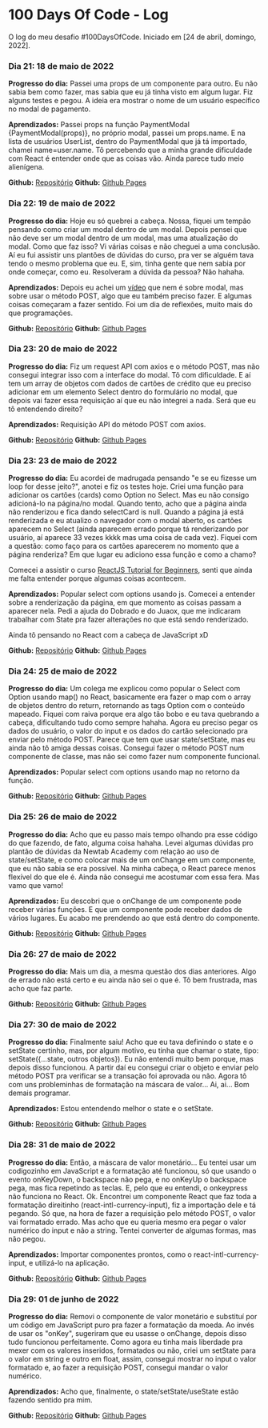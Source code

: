 # 100 Days Of Code - Log

O log do meu desafio #100DaysOfCode. Iniciado em [24 de abril, domingo, 2022].

### Dia 21: 18 de maio de 2022

**Progresso do dia:** Passei uma props de um componente para outro. Eu não sabia bem como fazer, mas sabia que eu já tinha visto em algum lugar. Fiz alguns testes e pegou. A ideia era mostrar o nome de um usuário específico no modal de pagamento.

**Aprendizados:** Passei props na função PaymentModal {PaymentModal(props)}, no próprio modal, passei um props.name. E na lista de usuários UserList, dentro do PaymentModal que já tá importado, chamei name=user.name. Tô percebendo que a minha grande dificuldade com React é entender onde que as coisas vão. Ainda parece tudo meio alienígena.

**Github:** [Repositório](https://github.com/sarahrubia/app-pagamentos)
**Github:** [Github Pages](https://sarahrubia.github.io/app-pagamentos/)

### Dia 22: 19 de maio de 2022

**Progresso do dia:** Hoje eu só quebrei a cabeça. Nossa, fiquei um tempão pensando como criar um modal dentro de um modal. Depois pensei que não deve ser um modal dentro de um modal, mas uma atualização do modal. Como que faz isso? Vi várias coisas e não cheguei a uma conclusão. Aí eu fui assistir uns plantões de dúvidas do curso, pra ver se alguém tava tendo o mesmo problema que eu. E, sim, tinha gente que nem sabia por onde começar, como eu. Resolveram a dúvida da pessoa? Não hahaha. 

**Aprendizados:** Depois eu achei um [vídeo](https://www.youtube.com/watch?v=x9UEDRbLhJE) que nem é sobre modal, mas sobre usar o método POST, algo que eu também preciso fazer. E algumas coisas começaram a fazer sentido. Foi um dia de reflexões, muito mais do que programações.

**Github:** [Repositório](https://github.com/sarahrubia/app-pagamentos)
**Github:** [Github Pages](https://sarahrubia.github.io/app-pagamentos/)

### Dia 23: 20 de maio de 2022

**Progresso do dia:** Fiz um request API com axios e o método POST, mas não consegui integrar isso com a interface do modal. Tô com dificuldade. E aí tem um array de objetos com dados de cartões de crédito que eu preciso adicionar em um elemento Select dentro do formulário no modal, que depois vai fazer essa requisição aí que eu não integrei a nada. Será que eu tô entendendo direito?

**Aprendizados:** Requisição API do método POST com axios.

**Github:** [Repositório](https://github.com/sarahrubia/app-pagamentos)
**Github:** [Github Pages](https://sarahrubia.github.io/app-pagamentos/)

### Dia 23: 23 de maio de 2022

**Progresso do dia:** Eu acordei de madrugada pensando "e se eu fizesse um loop for desse jeito?", anotei e fiz os testes hoje. Criei uma função para adicionar os cartões (cards) como Option no Select. Mas eu não consigo adicioná-lo na página/no modal. Quando tento, acho que a página ainda não renderizou e fica dando selectCard is null. Quando a página já está renderizada e eu atualizo o navegador com o modal aberto, os cartões aparecem no Select (ainda aparecem errado porque tá renderizando por usuário, aí aparece 33 vezes kkkk mas uma coisa de cada vez). Fiquei com a questão: como faço para os cartões aparecerem no momento que a página renderiza? Em que lugar eu adiciono essa função e como a chamo?

Comecei a assistir o curso [ReactJS Tutorial for Beginners](https://youtube.com/playlist?list=PLC3y8-rFHvwgg3vaYJgHGnModB54rxOk3), senti que ainda me falta entender porque algumas coisas acontecem.

**Aprendizados:** Popular select com options usando js. Comecei a entender sobre a renderização da página, em que momento as coisas passam a aparecer nela. Pedi a ajuda do Dobrado e do Juaox, que me indicaram trabalhar com State pra fazer alterações no que está sendo renderizado.

Ainda tô pensando no React com a cabeça de JavaScript xD

**Github:** [Repositório](https://github.com/sarahrubia/app-pagamentos)
**Github:** [Github Pages](https://sarahrubia.github.io/app-pagamentos/)

### Dia 24: 25 de maio de 2022

**Progresso do dia:** Um colega me explicou como popular o Select com Option usando map() no React, basicamente era fazer o map com o array de objetos dentro do return, retornando as tags Option com o conteúdo mapeado. Fiquei com raiva porque era algo tão bobo e eu tava quebrando a cabeça, dificultando tudo como sempre hahaha. Agora eu preciso pegar os dados do usuário, o valor do input e os dados do cartão selecionado pra enviar pelo método POST. Parece que tem que usar state/setState, mas eu ainda não tô amiga dessas coisas. Consegui fazer o método POST num componente de classe, mas não sei como fazer num componente funcional.

**Aprendizados:** Popular select com options usando map no retorno da função.

**Github:** [Repositório](https://github.com/sarahrubia/app-pagamentos)
**Github:** [Github Pages](https://sarahrubia.github.io/app-pagamentos/)


### Dia 25: 26 de maio de 2022

**Progresso do dia:** Acho que eu passo mais tempo olhando pra esse código do que fazendo, de fato, alguma coisa hahaha. Levei algumas dúvidas pro plantão de dúvidas da Newtab Academy com relação ao uso de state/setState, e como colocar mais de um onChange em um componente, que eu não sabia se era possível. Na minha cabeça, o React parece menos flexível do que ele é. Ainda não consegui me acostumar com essa fera. Mas vamo que vamo!

**Aprendizados:** Eu descobri que o onChange de um componente pode receber várias funções. E que um componente pode receber dados de vários lugares. Eu acabo me prendendo ao que está dentro do componente.

**Github:** [Repositório](https://github.com/sarahrubia/app-pagamentos)
**Github:** [Github Pages](https://sarahrubia.github.io/app-pagamentos/)


### Dia 26: 27 de maio de 2022

**Progresso do dia:** Mais um dia, a mesma questão dos dias anteriores. Algo de errado não está certo e eu ainda não sei o que é. Tô bem frustrada, mas acho que faz parte.

**Github:** [Repositório](https://github.com/sarahrubia/app-pagamentos)
**Github:** [Github Pages](https://sarahrubia.github.io/app-pagamentos/)

### Dia 27: 30 de maio de 2022

**Progresso do dia:** Finalmente saiu! Acho que eu tava definindo o state e o setState certinho, mas, por algum motivo, eu tinha que chamar o state, tipo: setState({...state, outros objetos}). Eu não entendi muito bem porque, mas depois disso funcionou. A partir daí eu consegui criar o objeto e enviar pelo método POST pra verificar se a transação foi aprovada ou não. Agora tô com uns probleminhas de formatação na máscara de valor... Ai, ai... Bom demais programar.

**Aprendizados:** Estou entendendo melhor o state e o setState.

**Github:** [Repositório](https://github.com/sarahrubia/app-pagamentos)
**Github:** [Github Pages](https://sarahrubia.github.io/app-pagamentos/)


### Dia 28: 31 de maio de 2022

**Progresso do dia:** Então, a máscara de valor monetário... Eu tentei usar um codigozinho em JavaScript e a formatação até funcionou, só que usando o evento onKeyDown, o backspace não pega, e no onKeyUp o backspace pega, mas fica repetindo as teclas. E, pelo que eu entendi, o onkeypress não funciona no React. Ok. Encontrei um componente React que faz toda a formatação direitinho (react-intl-currency-input), fiz a importação dele e tá pegando. Só que, na hora de fazer a requisição pelo método POST, o valor vai formatado errado. Mas acho que eu queria mesmo era pegar o valor numérico do input e não a string. Tentei converter de algumas formas, mas não pegou. 

**Aprendizados:** Importar componentes prontos, como o react-intl-currency-input, e utilizá-lo na aplicação.

**Github:** [Repositório](https://github.com/sarahrubia/app-pagamentos)
**Github:** [Github Pages](https://sarahrubia.github.io/app-pagamentos/)

### Dia 29: 01 de junho de 2022

**Progresso do dia:** Removi o componente de valor monetário e substituí por um código em JavaScript puro pra fazer a formatação da moeda. Ao invés de usar os "onKey", sugeriram que eu usasse o onChange, depois disso tudo funcionou perfeitamente. Como agora eu tinha mais liberdade pra mexer com os valores inseridos, formatados ou não, criei um setState para o valor em string e outro em float, assim, consegui mostrar no input o valor formatado e, ao fazer a requisição POST, consegui mandar o valor numérico.

**Aprendizados:** Acho que, finalmente, o state/setState/useState estão fazendo sentido pra mim. 

**Github:** [Repositório](https://github.com/sarahrubia/app-pagamentos)
**Github:** [Github Pages](https://sarahrubia.github.io/app-pagamentos/)
